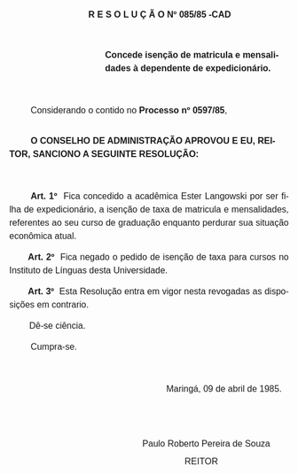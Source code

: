 <body lang=PT-BR style='tab-interval:35.4pt'>

<div class=Section1>

<p class=MsoNormal align=center style='margin-left:28.8pt;text-align:center'><b><span
style='font-size:12.0pt;mso-bidi-font-size:10.0pt;font-family:Arial'>R E S O L
U Ç Ã O Nº 085/85 -CAD<o:p></o:p></span></b></p>

<p class=MsoNormal style='line-height:18.0pt'><span style='font-size:12.0pt;
mso-bidi-font-size:10.0pt;font-family:Arial'><![if !supportEmptyParas]>&nbsp;<![endif]><o:p></o:p></span></p>

<p class=MsoNormal style='margin-left:129.6pt;line-height:18.0pt'><b><span
style='font-size:12.0pt;mso-bidi-font-size:10.0pt;font-family:Arial'>Concede
isenção de matricula e mensalidades à dependente de expedicionário.<o:p></o:p></span></b></p>

<p class=MsoNormal style='line-height:18.0pt'><span style='font-size:12.0pt;
mso-bidi-font-size:10.0pt;font-family:Arial'><![if !supportEmptyParas]>&nbsp;<![endif]><o:p></o:p></span></p>

<p class=MsoNormal style='margin-left:28.8pt;line-height:18.0pt'><span
style='font-size:12.0pt;mso-bidi-font-size:10.0pt;font-family:Arial'>Considerando
o contido no <b>Processo nº 0597/85</b>,<o:p></o:p></span></p>

<p class=MsoNormal style='margin-top:23.4pt;text-indent:28.8pt;line-height:
18.0pt'><b><span style='font-size:12.0pt;mso-bidi-font-size:10.0pt;font-family:
Arial'>O CONSELHO DE ADMINISTRAÇÃO APROVOU E EU, REITOR, SANCIONO A SEGUINTE
RESOLUÇÃO:<o:p></o:p></span></b></p>

<p class=MsoNormal style='line-height:18.0pt'><span style='font-size:12.0pt;
mso-bidi-font-size:10.0pt;font-family:Arial'><![if !supportEmptyParas]>&nbsp;<![endif]><o:p></o:p></span></p>

<p class=MsoNormal style='text-align:justify;text-indent:28.8pt;line-height:
18.0pt'><b><span style='font-size:12.0pt;mso-bidi-font-size:10.0pt;font-family:
Arial'>Art. 1º</span></b><span style='font-size:12.0pt;mso-bidi-font-size:10.0pt;
font-family:Arial'><span style="mso-spacerun: yes">  </span>Fica concedido a
acadêmica Ester Langowski por ser filha de expedicionário, a isenção de taxa de
matricula e mensalidades, referentes ao seu curso de graduação enquanto
perdurar sua situação econômica atual.<o:p></o:p></span></p>

<p class=MsoNormal style='text-align:justify;text-indent:25.2pt;line-height:
18.0pt'><b><span style='font-size:12.0pt;mso-bidi-font-size:10.0pt;font-family:
Arial'>Art. 2º</span></b><span style='font-size:12.0pt;mso-bidi-font-size:10.0pt;
font-family:Arial'><span style="mso-spacerun: yes">  </span>Fica negado o
pedido de isenção de taxa para cursos no Instituto de Línguas desta
Universidade.<o:p></o:p></span></p>

<p class=MsoNormal style='text-align:justify;text-indent:25.2pt;line-height:
18.0pt'><b><span style='font-size:12.0pt;mso-bidi-font-size:10.0pt;font-family:
Arial'>Art. 3º</span></b><span style='font-size:12.0pt;mso-bidi-font-size:10.0pt;
font-family:Arial'><span style="mso-spacerun: yes">  </span>Esta Resolução
entra em vigor nesta revogadas as disposições em contrario.<o:p></o:p></span></p>

<p class=MsoNormal style='margin-left:27.0pt;text-align:justify;line-height:
18.0pt'><span style='font-size:12.0pt;mso-bidi-font-size:10.0pt;font-family:
Arial'>Dê-se ciência.<o:p></o:p></span></p>

<p class=MsoNormal style='margin-left:28.8pt;text-align:justify;line-height:
18.0pt'><span style='font-size:12.0pt;mso-bidi-font-size:10.0pt;font-family:
Arial'>Cumpra-se.<o:p></o:p></span></p>

<p class=MsoNormal style='text-align:justify;line-height:18.0pt'><span
style='font-size:12.0pt;mso-bidi-font-size:10.0pt;font-family:Arial'><![if !supportEmptyParas]>&nbsp;<![endif]><o:p></o:p></span></p>

<p class=MsoNormal style='margin-top:0cm;margin-right:0cm;margin-bottom:5.4pt;
margin-left:184.8pt;text-indent:27.6pt;line-height:18.0pt'><span
style='font-size:12.0pt;mso-bidi-font-size:10.0pt;font-family:Arial'>Maringá,
09 de abril de 1985.<o:p></o:p></span></p>

<p class=MsoNormal align=center style='text-align:center'><span
style='font-size:12.0pt;mso-bidi-font-size:10.0pt;font-family:Arial'><![if !supportEmptyParas]>&nbsp;<![endif]><o:p></o:p></span></p>

<p class=MsoNormal align=center style='text-align:center'><span
style='font-size:12.0pt;mso-bidi-font-size:10.0pt;font-family:Arial'><![if !supportEmptyParas]>&nbsp;<![endif]><o:p></o:p></span></p>

<p class=MsoNormal align=center style='margin-left:141.6pt;text-align:center'><span
style='font-size:12.0pt;mso-bidi-font-size:10.0pt;font-family:Arial'><span
style="mso-spacerun: yes">    </span>Paulo Roberto Pereira de Souza<o:p></o:p></span></p>

<p class=MsoNormal align=center style='margin-left:106.2pt;text-align:center;
text-indent:35.4pt'><span style='font-size:12.0pt;mso-bidi-font-size:10.0pt;
font-family:Arial'>REITOR<o:p></o:p></span></p>

<p class=MsoNormal><span style='font-size:12.0pt;mso-bidi-font-size:10.0pt;
font-family:Arial'><![if !supportEmptyParas]>&nbsp;<![endif]><o:p></o:p></span></p>

</div>

</body>
